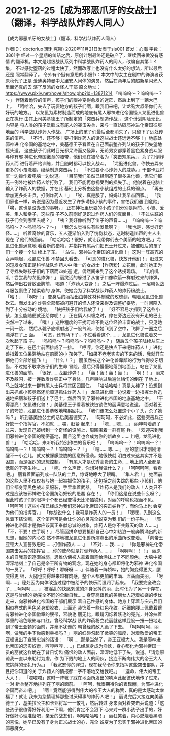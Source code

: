 # 2021-12-25【成为邪恶爪牙的女战士】（翻译，科学战队炸药人同人）



【成为邪恶爪牙的女战士】（翻译，科学战队炸药人同人）



作者ID：doctorluo(菲利克斯) 2020年11月21日发表于sis001 首发：心海 字数：3861字
经过一个星期的纠结之后，原创计划最终还是破产了，继续回来做没有感情 的翻译机。本文是超级战队系列中科学战队炸药人的同人，改编自其第１４集， 不过感觉堕落的过程太快了，然而改写上也没有什么太好的想法，所以最后还是 照常翻译了。
令外有个挺有意思的小细节：本文中的女主在剧中的饰演者荻原秋代子正是 爱迪奥特曼中尤里安人间体的演员，然后在两年后的超新星闪光人里面还真的去 演了反派的女怪人干部
原文地址：https://www.pixiv.net/novel/show.php?id=13871214
「呜呜呜～？呜呜呜～？～」
伴随着诡异的笛声，孩子们的眼神变得愈发的迷茫，然后上到了一辆大巴上。
「呵哈哈，失去了玩耍地方的孩子们啊，跟我们来吧，让龙虱大叔带你们去 好玩的地方。」
以龙虱为素材制造而成的地底有尾人邪神进化帝国怪人龙虱进化兽正在执行 由其上司美基德王子所制定的「突击兵制造作战」，这个计划阴险无比，内容是 将人类的孩子洗脑成有尾人的突击尖兵，来与一直妨碍邪神进化帝国征服地面的 科学战队炸药人作战。
广场上的孩子们最后全都消失了，只留下了远处传来的笛声。
「不行，还不够！要打倒炸药人的话这些战士还远远不够！」地底处邪神进 化帝国的基地之中，美基德王子看着在自己面前整齐列队的孩子们失望地摇头道。 这些孩子们此时目光都呆滞而又怪异，无论男女都穿着黑色紧身战斗服与印有邪 神进化帝国徽章的腰带，他们现在被命名为「突击短尾兵」，为了打倒炸药人而 进行着严格训练，并且随时都可以投入战斗。
「龙虱进化兽，你快去弄来更多的小孩洗脑，继续制造突击兵！」
「不过要小心炸药人的威胁。」干部卡亚将军一边操作着电脑一边说道。 「目前我们虽然已经制造了很多进化兽，但它们都无一例外地被炸药人给打败了， 我们不能再忽视受到的损失了。」他说着在电脑上输入了炸药人的数据，并在此 基础上分析由这些小孩组成的士兵的弱点。
「再去增加更多突击兵，打倒炸药人！」
「唉，真是服了，妈妈让我早点回家。」
「我们家也一样，听说是因为最近发生了许多诱拐小孩的事件，害怕我们遇 到危险」
「唉，这也是没办法的事呀。」
正在神社里玩耍的小孩子们分别是阿竹、小智、爱美、隼人和幸子，这些孩 子不久前刚好见识过炸药人们的真面目。
「不过失踪的孩子们会到哪里去呢？」
「咦？我好像听到了笛子的声音……」
「呜呜呜～？呜呜呜～？～呜呜呜～？～」
「我怎么觉得头有些发晕啊？」
「我也是，感觉好奇怪……」
听着奇妙的音乐，五人逐渐陷入到了恍惚状态，这时制造笛声的主人出现在 了他们的面前。
「哈哈哈哈！很好，就让我带你们去个美丽的地方吧。」龙虱进化兽满意地 看着新的猎物，并指挥有尾兵们把巴士开过来，被催眠后的孩子们一个接一个陆 续上了车。
「站住，邪神进化帝国的进化兽！」这时一阵高亢的女声响起，龙虱进化兽 不禁回头看去。
「可恶的进化兽，快放开他们！」赶过来的短发女孩正是科学战队炸药人中 唯一的女战士【炸药粉】立花丽，此时她正为了寻找失踪孩子们的下落而四处巡 逻，偶然间来到了这个诱拐现场。
「叽叽叽叽！尝尝我的龙虱炸弹！」
丽灵活的躲过了从笛子口像吹箭一样射过来的炸弹，然后伸出右臂放至胸前， 喝道：「炸药人变身！」之后一阵爆炸过后，一层粉色战斗服包裹住了她柔软的 身体，使她变为了科学战队炸药人的炸药粉战士。
「哈！」
「啊呀！」
变身后的丽抽出由特殊材料制成的玫瑰剑，朝着龙虱进化兽砍去。而发出的 炸弹全部都被闪避开的怪人还没来得及调整好姿势，一时间陷入到了十分被动的 境地。
「快把孩子们给我放了！」
「好不容易才抓到了这些小孩，怎么能随便就还给你呢！」
正在俩人纠缠之时，停在旁边还没有开走的巴士突然冲了过来。
「嘿！」这种程度的干扰可难不倒这位经验丰富的战士，只见她一闪一跳， 然后从靴子底喷射出了一股气流，使她飞到了空中，飞舞了一圈之后漂浮在了上 面。
「可恶，还有两下子，不过看看这个……」龙虱进化兽说着又一次吹起了笛 子。
「呜呜呜～？呜呜呜～？呜呜呜～？」
随后五个孩子陆续从车上走了下来，在巴士前面排成了一排。
「哼哼，你还是快点下来吧炸药人！」进化兽指着五位呆滞地站在前面的小 孩笑了。「如果不老老实实的下来的话，我就开车把他们全部给撞飞！」
「什么！？」
丽虽然被这个进化兽卑鄙的行为气得咬牙切齿，不过她不敢拿孩子们的生命 冒险，最后只得慢慢地落到地面上，站在了龙虱进化兽的面前。
「很好……龙虱炸弹！」
「轰！轰！轰！轰！」
「啊！！」
丽来不及躲闪，被一连数发炸弹击中了身体，几声巨响过后遍体鳞伤的倒在 了地上，马上就冲过来一群有尾人士兵将其团团围住。
「哈哈哈哈！真是太棒了！没想到出来抓点小孩竟然还能顺道抓住炸药人！」
龙虱进化兽一边说着一边指挥士兵迅速地把丽和孩子们送上了巴士，然后回 到了邪神进化帝国的地底基地之中。
「干得漂亮！龙虱进化兽！」美基德王子看着被铁链锁住的丽满意地说道， 面对着王子的夸赞，龙虱进化兽恭敬地鞠躬回礼。
「我们该怎么处置这个小丫头，杀了她吗？」
听到基美拉公主的话后美基德笑了。
「呵呵呵，不必如此，这些突击兵正好缺一个指挥官，不如就……喂，赶紧 起来！」
「嗯……嗯……」
丽呻吟着醒了过来，发现自己被绑到一个奇怪的设施上，周围围着一群有尾 兵。
「欢迎来到我们邪神进化帝国的秘密基地，而且这里也会成为你的新故乡 ……上吧，龙虱进化兽！」
「哈哈哈，来听听我特别作曲的音乐吧！」
「呜呜呜～？！呜呜呜～？！呜呜呜～？！呜呜呜～？！呜呜呜～？！」
「嗯……嗯……」
丽的意识才刚刚清醒不一小会儿，就又被朦朦胧胧的困意所侵袭。她很快就 明白过来这其实并不是困意，而是强烈的思想控制。
「有尾人才是优秀高贵的生命……地上的人全都是低贱的下等生物……」
「呃，什么声音，你想对我做什么？」
「呵呵呵呵，看看吧。」
丽看着面前列成一队队的士兵，惊讶地睁大了眼睛。
「隼人君！」
她面前的这些人里不仅仅有与她一起被抓住的孩子，还包括之前失踪的那些 小孩们，他们全都身穿黑色战斗员服装，手里拿着武器。
「炸药人是我们的敌人！人类只不过是应该被邪神进化帝国统治奴役的愚蠢 存在！」
「你们这是在说些什么呀？」
但此时孩子们的眼神个个都已经变得无比冷酷锐利，对丽的呼唤也视而不见。
「呵呵呵！这些小孩已经成为我们邪神进化帝国的突击尖兵了，而你马上也 会变为他们的指挥官。」
「你胡说什么！我可是炸药人的一员！」
「嘿嘿，先别这么急着下结论嘛，这个笛声可是会让你的心灵完全蜕变为我 们的一份子呐。」
「邪神进化帝国才是你应该真正奉献忠诚的对象，炸药人是你不共戴天的敌 人……」
「不，不要！住手啊！」
尽管丽拼命想要抵御自己心中如热浪一般奔腾涌出的新思想，但她的内心依 然不停地被龙虱进化兽所演奏出的乐曲所改变着。
「向帝王亚顿大人宣誓效忠吧……打倒炸药人……」
「不对……我……」
「你是邪神进化帝国突击尖兵的指挥官……你的使命就是打倒炸药人……」
「啊啊啊！！！」
丽原本的自我意识逐渐减弱，思维仿佛被人拿着画笔给涂抹上了不同颜色， 大脑中被深深地刻上了自己是帝王所有物的观念，现在她的身心都即将化为邪神 进化帝国的一员了。
「呼呼！呼呼！咿呀呀……」伴随着一阵娇呻，她的胸变得更大，腰变得更 细，大腿也变得越来越有肉感，整个人都更加的丰满、淫荡而美丽。
「呀啊……」秘处因为肉体改造过程中被给予的快乐而湿润了起来。
「我要完全改变了……呵呵呵……」
被淫乱的快感刺激的浑身发抖的丽，此时化为了另一个存在，这是与曾经的 她完全不同的全新自我……
身穿高跟靴的美丽女人迈着妖娆的步伐走来，向邪神进化帝国的干部们展示 着自己性感的身体。她身上穿着与突击兵们相似样式的黑色紧身塑胶衣，上面还 装饰着一些红色花纹。纤细的腰上佩戴着镶有邪神进化帝国徽章的腰带，容貌艳 丽无比，眼睛闪烁着妖艳的亮光，并涂抹着厚重的暗色眼影与口红。曾经科学战 队的炸药粉立花丽就这样屁股一扭一扭地走到了帝王亚顿的面前，并毫不犹豫的 朝曾经的敌人跪了下去。
「呵呵呵呵，丽啊，做我的手下你感到幸福吗？」
丽的红唇勾起了微笑的弧度，对着敬爱的帝王亚顿说出了宣誓忠诚的话语： 「啊……那是当然了，帝王亚顿大人。我是邪神进化帝国的忠实奴隶，哼哼哼哼 ……」已经屈身成为淫妖，身心都化为邪神帝国一员的丽就这样跪在了昔日切齿 痛恨的敌人面前，深深地低下了头，说道。「请您原谅我一直以来助纣为虐，作 为下贱的地上人的同伙，接连不断向伟大的帝王大人您挑衅的无礼行为。」
「我宽恕你的罪过，现在我命令你来指挥这些突击部队，并且把你知道的关 于炸药人的情报都一字不落地交给我吧。」
「遵命，伟大的帝王大人！」
「嗒嗒嗒」这时一阵靴子踩在地面所发出的响声此起彼伏地传了过来，一对 新兵整齐地排列在了丽的面前。
「呵呵，我很期待你的表现丽，为邪神进化帝国而奋斗吧。」
「啊！竟然能够得到伟大的帝王大人的称赞，真的是太感动太幸福了！就让 我来为您情理掉那些讨厌碍事的炸药人吧！」
丽说完后又接连向美基德王子、基美拉公主和卡亚将军一一敬礼，然后转过 身来面对着突击兵说道：「这些孩子很值得好好利用一下啊，他们肯定不会狠下 心来对一群小孩子出手的，好好做好心理准备吧，亲爱的战友们，啊哈哈哈哈！」
丽狂笑着，内心燃烧着黑暗的喜悦，她早已没有了身为正义战士的心，完全 蜕变为了忠实于邪神进化帝国的邪恶魔女。



